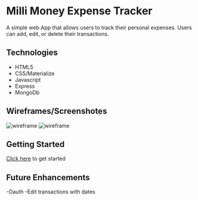 # Milli Money Expense Tracker

A simple web App that allows users to track their personal expenses. Users can add, edit, or delete their transactions. 


## Technologies
- HTML5
- CSS/Materialize
- Javascript
- Express
- MongoDb 


## Wireframes/Screenshotes
![wireframe](./imgs/wireframe2.png)
![wireframe](./imgs/wireframe1.png)

## Getting Started 
[Click here](https://milli-money-expense-app.herokuapp.com/) to get started

## Future Enhancements
-Oauth
-Edit transactions with dates
